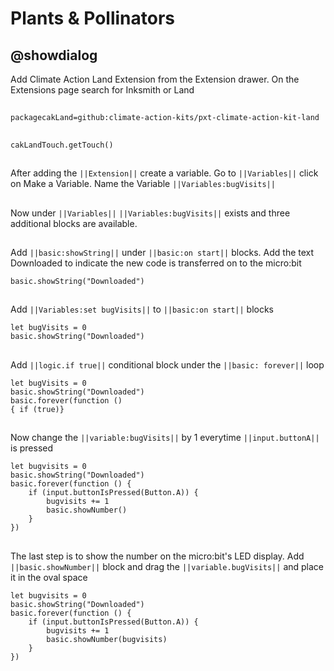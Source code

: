 # Plants & Pollinators

## @showdialog
Add Climate Action Land Extension from the Extension drawer. 
On the Extensions page search for Inksmith or Land

##
```packagecakLand=github:climate-action-kits/pxt-climate-action-kit-land```

## 
```blocks
cakLandTouch.getTouch()
```
## 
After adding the ``||Extension||`` create a variable. 
Go to ``||Variables||`` 
click on Make a Variable. 
Name the Variable ``||Variables:bugVisits||``

## 
Now under ``||Variables||`` ``||Variables:bugVisits||`` exists 
and three additional blocks are available.

## 
Add ``||basic:showString||`` under ``||basic:on start||`` blocks.
Add the text Downloaded to indicate the new code is transferred on to the micro:bit
```blocks
basic.showString("Downloaded")
```
## 
Add ``||Variables:set bugVisits||`` to ``||basic:on start||`` blocks
```blocks
let bugVisits = 0
basic.showString("Downloaded")
```
## 
Add ``||logic.if true||`` conditional block under the ``||basic: forever||`` loop
```blocks
let bugVisits = 0
basic.showString("Downloaded")
basic.forever(function ()
{ if (true)}

```
## 
Now change the ``||variable:bugVisits||`` by 1 everytime ``||input.buttonA||`` is pressed
```blocks
let bugvisits = 0
basic.showString("Downloaded")
basic.forever(function () {
    if (input.buttonIsPressed(Button.A)) {
        bugvisits += 1
        basic.showNumber()
    }
})
```




## 
The last step is to show the number on the micro:bit's LED display. 
Add ``||basic.showNumber||`` block and 
drag the ``||variable.bugVisits||`` and 
place it in the oval space
```blocks
let bugvisits = 0
basic.showString("Downloaded")
basic.forever(function () {
    if (input.buttonIsPressed(Button.A)) {
        bugvisits += 1
        basic.showNumber(bugvisits)
    }
})
```




```
